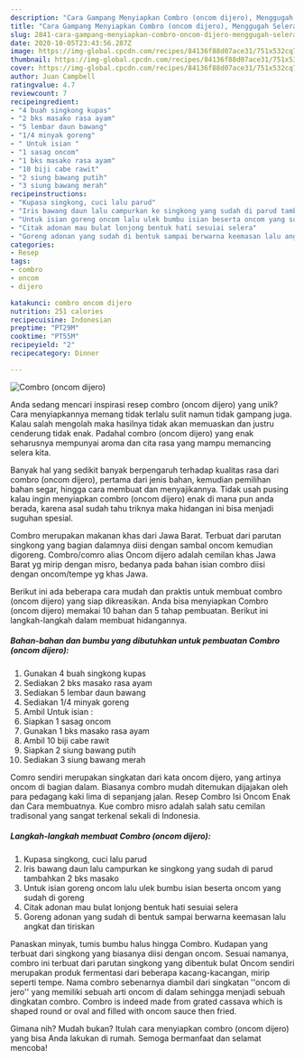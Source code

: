 ```yaml
---
description: "Cara Gampang Menyiapkan Combro (oncom dijero), Menggugah Selera"
title: "Cara Gampang Menyiapkan Combro (oncom dijero), Menggugah Selera"
slug: 2841-cara-gampang-menyiapkan-combro-oncom-dijero-menggugah-selera
date: 2020-10-05T23:43:56.287Z
image: https://img-global.cpcdn.com/recipes/84136f88d07ace31/751x532cq70/combro-oncom-dijero-foto-resep-utama.jpg
thumbnail: https://img-global.cpcdn.com/recipes/84136f88d07ace31/751x532cq70/combro-oncom-dijero-foto-resep-utama.jpg
cover: https://img-global.cpcdn.com/recipes/84136f88d07ace31/751x532cq70/combro-oncom-dijero-foto-resep-utama.jpg
author: Juan Campbell
ratingvalue: 4.7
reviewcount: 7
recipeingredient:
- "4 buah singkong kupas"
- "2 bks masako rasa ayam"
- "5 lembar daun bawang"
- "1/4 minyak goreng"
- " Untuk isian "
- "1 sasag oncom"
- "1 bks masako rasa ayam"
- "10 biji cabe rawit"
- "2 siung bawang putih"
- "3 siung bawang merah"
recipeinstructions:
- "Kupasa singkong, cuci lalu parud"
- "Iris bawang daun lalu campurkan ke singkong yang sudah di parud tambahkan 2 bks masako"
- "Untuk isian goreng oncom lalu ulek bumbu isian beserta oncom yang sudah di goreng"
- "Citak adonan mau bulat lonjong bentuk hati sesuiai selera"
- "Goreng adonan yang sudah di bentuk sampai berwarna keemasan lalu angkat dan tiriskan"
categories:
- Resep
tags:
- combro
- oncom
- dijero

katakunci: combro oncom dijero 
nutrition: 251 calories
recipecuisine: Indonesian
preptime: "PT29M"
cooktime: "PT55M"
recipeyield: "2"
recipecategory: Dinner

---
```



![Combro (oncom dijero)](https://img-global.cpcdn.com/recipes/84136f88d07ace31/751x532cq70/combro-oncom-dijero-foto-resep-utama.jpg)

Anda sedang mencari inspirasi resep combro (oncom dijero) yang unik? Cara menyiapkannya memang tidak terlalu sulit namun tidak gampang juga. Kalau salah mengolah maka hasilnya tidak akan memuaskan dan justru cenderung tidak enak. Padahal combro (oncom dijero) yang enak seharusnya mempunyai aroma dan cita rasa yang mampu memancing selera kita.

Banyak hal yang sedikit banyak berpengaruh terhadap kualitas rasa dari combro (oncom dijero), pertama dari jenis bahan, kemudian pemilihan bahan segar, hingga cara membuat dan menyajikannya. Tidak usah pusing kalau ingin menyiapkan combro (oncom dijero) enak di mana pun anda berada, karena asal sudah tahu triknya maka hidangan ini bisa menjadi suguhan spesial.

Combro merupakan makanan khas dari Jawa Barat. Terbuat dari parutan singkong yang bagian dalamnya diisi dengan sambal oncom kemudian digoreng. Combro/comro alias Oncom dijero adalah cemilan khas Jawa Barat yg mirip dengan misro, bedanya pada bahan isian combro diisi dengan oncom/tempe yg khas Jawa.


Berikut ini ada beberapa cara mudah dan praktis untuk membuat combro (oncom dijero) yang siap dikreasikan. Anda bisa menyiapkan Combro (oncom dijero) memakai 10 bahan dan 5 tahap pembuatan. Berikut ini langkah-langkah dalam membuat hidangannya.

<!--inarticleads1-->

##### Bahan-bahan dan bumbu yang dibutuhkan untuk pembuatan Combro (oncom dijero):

1. Gunakan 4 buah singkong kupas
1. Sediakan 2 bks masako rasa ayam
1. Sediakan 5 lembar daun bawang
1. Sediakan 1/4 minyak goreng
1. Ambil  Untuk isian :
1. Siapkan 1 sasag oncom
1. Gunakan 1 bks masako rasa ayam
1. Ambil 10 biji cabe rawit
1. Siapkan 2 siung bawang putih
1. Sediakan 3 siung bawang merah


Comro sendiri merupakan singkatan dari kata oncom dijero, yang artinya oncom di bagian dalam. Biasanya combro mudah ditemukan dijajakan oleh para pedagang kaki lima di sepanjang jalan. Resep Combro Isi Oncom Enak dan Cara membuatnya. Kue combro misro adalah salah satu cemilan tradisonal yang sangat terkenal sekali di Indonesia. 

<!--inarticleads2-->

##### Langkah-langkah membuat Combro (oncom dijero):

1. Kupasa singkong, cuci lalu parud
1. Iris bawang daun lalu campurkan ke singkong yang sudah di parud tambahkan 2 bks masako
1. Untuk isian goreng oncom lalu ulek bumbu isian beserta oncom yang sudah di goreng
1. Citak adonan mau bulat lonjong bentuk hati sesuiai selera
1. Goreng adonan yang sudah di bentuk sampai berwarna keemasan lalu angkat dan tiriskan


Panaskan minyak, tumis bumbu halus hingga Combro. Kudapan yang terbuat dari singkong yang biasanya diisi dengan oncom. Sesuai namanya, combro ini terbuat dari parutan singkong yang dibentuk bulat Oncom sendiri merupakan produk fermentasi dari beberapa kacang-kacangan, mirip seperti tempe. Nama combro sebenarnya diambil dari singkatan &#39;&#39;oncom di jero&#39;&#39; yang memiliki sebuah arti oncom di dalam sehingga menjadi sebuah dingkatan combro. Combro is indeed made from grated cassava which is shaped round or oval and filled with oncom sauce then fried. 

Gimana nih? Mudah bukan? Itulah cara menyiapkan combro (oncom dijero) yang bisa Anda lakukan di rumah. Semoga bermanfaat dan selamat mencoba!
